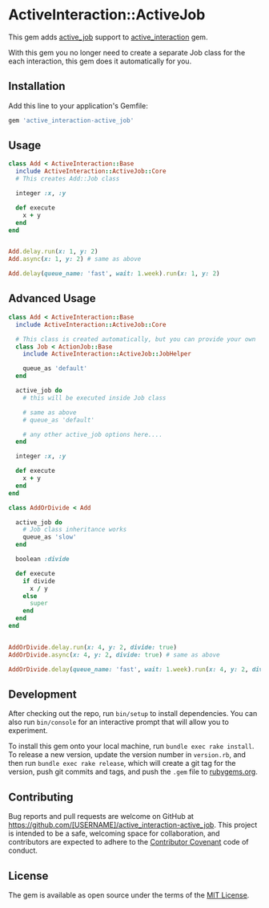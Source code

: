 # ActiveInteraction::ActiveJob

This gem adds [active_job](http://edgeguides.rubyonrails.org/active_job_basics.html) support to [active_interaction](https://github.com/orgsync/active_interaction) gem.

With this gem you no longer need to create a separate Job class for the each interaction, this gem does it automatically for you.


## Installation

Add this line to your application's Gemfile:

```ruby
gem 'active_interaction-active_job'
```

## Usage

```ruby
class Add < ActiveInteraction::Base
  include ActiveInteraction::ActiveJob::Core
  # This creates Add::Job class

  integer :x, :y

  def execute
    x + y
  end
end


Add.delay.run(x: 1, y: 2)
Add.async(x: 1, y: 2) # same as above

Add.delay(queue_name: 'fast', wait: 1.week).run(x: 1, y: 2)
```

## Advanced Usage

```ruby
class Add < ActiveInteraction::Base
  include ActiveInteraction::ActiveJob::Core

  # This class is created automatically, but you can provide your own
  class Job < ActionJob::Base
    include ActiveInteraction::ActiveJob::JobHelper

    queue_as 'default'
  end

  active_job do
    # this will be executed inside Job class

    # same as above
    # queue_as 'default'

    # any other active_job options here....
  end

  integer :x, :y

  def execute
    x + y
  end
end

class AddOrDivide < Add

  active_job do
    # Job class inheritance works
    queue_as 'slow'
  end

  boolean :divide

  def execute
    if divide
      x / y
    else
      super
    end
  end
end


AddOrDivide.delay.run(x: 4, y: 2, divide: true)
AddOrDivide.async(x: 4, y: 2, divide: true) # same as above

AddOrDivide.delay(queue_name: 'fast', wait: 1.week).run(x: 4, y: 2, divide: true)
```


## Development

After checking out the repo, run `bin/setup` to install dependencies. You can also run `bin/console` for an interactive prompt that will allow you to experiment.

To install this gem onto your local machine, run `bundle exec rake install`. To release a new version, update the version number in `version.rb`, and then run `bundle exec rake release`, which will create a git tag for the version, push git commits and tags, and push the `.gem` file to [rubygems.org](https://rubygems.org).

## Contributing

Bug reports and pull requests are welcome on GitHub at https://github.com/[USERNAME]/active_interaction-active_job. This project is intended to be a safe, welcoming space for collaboration, and contributors are expected to adhere to the [Contributor Covenant](http://contributor-covenant.org) code of conduct.


## License

The gem is available as open source under the terms of the [MIT License](http://opensource.org/licenses/MIT).

